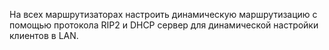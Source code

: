 На всех маршрутизаторах настроить динамическую маршрутизацию с помощью протокола
RIP2 и DHCP сервер для динамической настройки клиентов в LAN.
